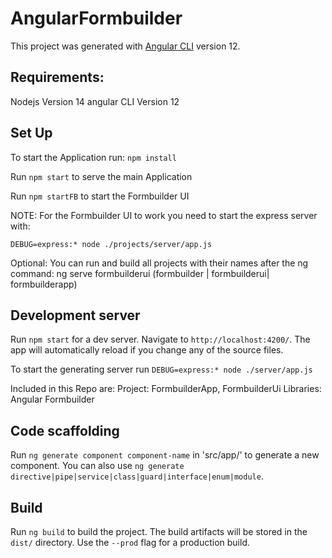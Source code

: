 # AngularFormbuilder

This project was generated with [Angular CLI](https://github.com/angular/angular-cli) version 12.

## Requirements:
Nodejs Version 14
angular CLI Version 12

## Set Up

To start the Application run:
`npm install`

Run
`npm start`
to serve the main Application

Run 
`npm startFB`
to start the Formbuilder UI

NOTE:
For the Formbuilder UI to work you need to start the express server with:

`DEBUG=express:* node ./projects/server/app.js`

Optional:
You can run and build all projects with their names after the ng command: ng serve formbuilderui (formbuilder | formbuilderui| formbuilderapp)



## Development server

Run `npm start` for a dev server. Navigate to `http://localhost:4200/`. The app will automatically reload if you change any of the source files.

To start the generating server run `DEBUG=express:* node ./server/app.js`

Included in this Repo are:
Project: FormbuilderApp, FormbuilderUi
Libraries: Angular Formbuilder

## Code scaffolding

Run `ng generate component component-name` in 'src/app/' to generate a new component. You can also use `ng generate directive|pipe|service|class|guard|interface|enum|module`.

## Build

Run `ng build` to build the project. The build artifacts will be stored in the `dist/` directory. Use the `--prod` flag for a production build.
